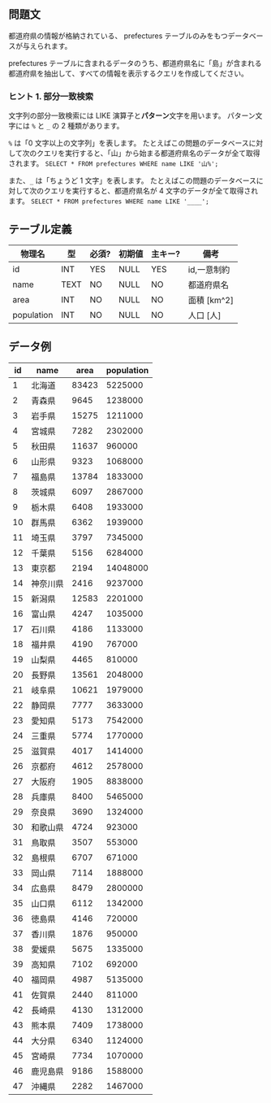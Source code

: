 ## 問題文

都道府県の情報が格納されている、 prefectures テーブルのみをもつデータベースが与えられます。

prefectures テーブルに含まれるデータのうち、都道府県名に「島」が含まれる都道府県を抽出して、すべての情報を表示するクエリを作成してください。

### ヒント 1. 部分一致検索

文字列の部分一致検索には LIKE 演算子と**パターン**文字を用います。 パターン文字には `%` と `_` の 2 種類があります。

`%` は「0 文字以上の文字列」を表します。 たとえばこの問題のデータベースに対して次のクエリを実行すると、「山」から始まる都道府県名のデータが全て取得されます。
`SELECT * FROM prefectures WHERE name LIKE '山%';`

また、`_` は「ちょうど 1 文字」を表します。 たとえばこの問題のデータベースに対して次のクエリを実行すると、都道府県名が 4 文字のデータが全て取得されます。
`SELECT * FROM prefectures WHERE name LIKE '____';`

## テーブル定義

| 物理名     | 型   | 必須? | 初期値 | 主キー? | 備考        |
| ---------- | ---- | ----- | ------ | ------- | ----------- |
| id         | INT  | YES   | NULL   | YES     | id,一意制約 |
| name       | TEXT | NO    | NULL   | NO      | 都道府県名  |
| area       | INT  | NO    | NULL   | NO      | 面積 [km^2] |
| population | INT  | NO    | NULL   | NO      | 人口 [人]   |

## データ例

| id  | name     | area  | population |
| --- | -------- | ----- | ---------- |
| 1   | 北海道   | 83423 | 5225000    |
| 2   | 青森県   | 9645  | 1238000    |
| 3   | 岩手県   | 15275 | 1211000    |
| 4   | 宮城県   | 7282  | 2302000    |
| 5   | 秋田県   | 11637 | 960000     |
| 6   | 山形県   | 9323  | 1068000    |
| 7   | 福島県   | 13784 | 1833000    |
| 8   | 茨城県   | 6097  | 2867000    |
| 9   | 栃木県   | 6408  | 1933000    |
| 10  | 群馬県   | 6362  | 1939000    |
| 11  | 埼玉県   | 3797  | 7345000    |
| 12  | 千葉県   | 5156  | 6284000    |
| 13  | 東京都   | 2194  | 14048000   |
| 14  | 神奈川県 | 2416  | 9237000    |
| 15  | 新潟県   | 12583 | 2201000    |
| 16  | 富山県   | 4247  | 1035000    |
| 17  | 石川県   | 4186  | 1133000    |
| 18  | 福井県   | 4190  | 767000     |
| 19  | 山梨県   | 4465  | 810000     |
| 20  | 長野県   | 13561 | 2048000    |
| 21  | 岐阜県   | 10621 | 1979000    |
| 22  | 静岡県   | 7777  | 3633000    |
| 23  | 愛知県   | 5173  | 7542000    |
| 24  | 三重県   | 5774  | 1770000    |
| 25  | 滋賀県   | 4017  | 1414000    |
| 26  | 京都府   | 4612  | 2578000    |
| 27  | 大阪府   | 1905  | 8838000    |
| 28  | 兵庫県   | 8400  | 5465000    |
| 29  | 奈良県   | 3690  | 1324000    |
| 30  | 和歌山県 | 4724  | 923000     |
| 31  | 鳥取県   | 3507  | 553000     |
| 32  | 島根県   | 6707  | 671000     |
| 33  | 岡山県   | 7114  | 1888000    |
| 34  | 広島県   | 8479  | 2800000    |
| 35  | 山口県   | 6112  | 1342000    |
| 36  | 徳島県   | 4146  | 720000     |
| 37  | 香川県   | 1876  | 950000     |
| 38  | 愛媛県   | 5675  | 1335000    |
| 39  | 高知県   | 7102  | 692000     |
| 40  | 福岡県   | 4987  | 5135000    |
| 41  | 佐賀県   | 2440  | 811000     |
| 42  | 長崎県   | 4130  | 1312000    |
| 43  | 熊本県   | 7409  | 1738000    |
| 44  | 大分県   | 6340  | 1124000    |
| 45  | 宮崎県   | 7734  | 1070000    |
| 46  | 鹿児島県 | 9186  | 1588000    |
| 47  | 沖縄県   | 2282  | 1467000    |
